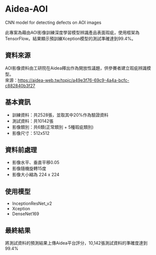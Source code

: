 # Aidea-AOI
 CNN model for detecting defects on AOI images

此專案為藉由AOI影像訓練深度學習模型辨識產品表面瑕疵，使用框架為TensorFlow。結果顯示預訓練Xception模型的測試準確達到99.4%。

## 資料來源
AOI影像資料由工研院在Aidea釋出作為開放性議題，供參賽者建立瑕疵辨識模型。  
來源：https://aidea-web.tw/topic/a49e3f76-69c9-4a4a-bcfc-c882840b3f27

## 基本資訊
* 訓練資料：共2528張，並取其中20%作為驗證資料  
* 測試資料：共10142張  
* 影像類別：共6類(正常類別 + 5種瑕疵類別)  
* 影像尺寸：512x512  

## 資料前處理
* 影像水平、垂直平移0.05
* 影像隨機旋轉15度
* 影像大小縮為 224 x 224

## 使用模型
* InceptionResNet_v2
* Xception
* DenseNet169 

## 最終結果
將測試資料的預測結果上傳Aidea平台評分，10,142張測試資料的準確度達到99.4%
